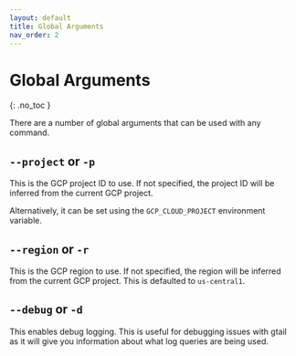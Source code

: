 ```yaml
---
layout: default
title: Global Arguments
nav_order: 2
---
```


# Global Arguments
{: .no_toc }

There are a number of global arguments that can be used with any command.

## `--project` or `-p`
This is the GCP project ID to use. If not specified, the project ID will be inferred from the current GCP project.

Alternatively, it can be set using the `GCP_CLOUD_PROJECT` environment variable.


## `--region` or `-r`
This is the GCP region to use. If not specified, the region will be inferred from the current GCP project. 
This is defaulted to `us-central1`.

## `--debug` or `-d`

This enables debug logging. This is useful for debugging issues with gtail as it will give you information about what log queries are being used.